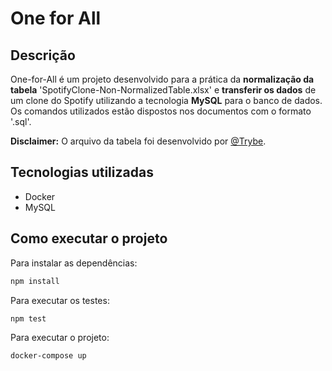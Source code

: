 <h1>One for All</h1>

<h2>Descrição</h2>

One-for-All é um projeto desenvolvido para a prática da <b>normalização da tabela</b> 'SpotifyClone-Non-NormalizedTable.xlsx' e <b>transferir os dados</b> de um clone do Spotify utilizando a tecnologia <b>MySQL</b> para o banco de dados. Os comandos utilizados estão dispostos nos documentos com o formato '.sql'.

<b>Disclaimer:</b> O arquivo da tabela foi desenvolvido por <a href="https://www.betrybe.com">@Trybe</a>.

<h2>Tecnologias utilizadas</h2>

<ul>
  <li>Docker</li>
  <li>MySQL</li>
</ul>

<h2>Como executar o projeto</h2>

Para instalar as dependências:
```bash
npm install
```

Para executar os testes:
```bash
npm test
```

Para executar o projeto:
```bash
docker-compose up
```
